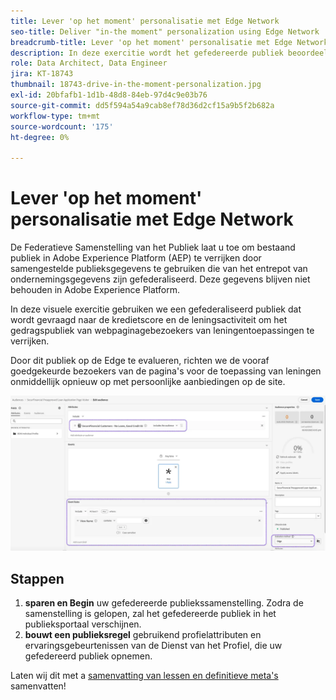 ```yaml
---
title: Lever 'op het moment' personalisatie met Edge Network
seo-title: Deliver "in-the moment" personalization using Edge Network | Engage with Audiences from your Data Warehouse using Federated Audience Composition
breadcrumb-title: Lever 'op het moment' personalisatie met Edge Network
description: In deze exercitie wordt het gefedereerde publiek beoordeeld op de Edge voor onmiddellijke 'in-the-moment' heroriëntering.
role: Data Architect, Data Engineer
jira: KT-18743
thumbnail: 18743-drive-in-the-moment-personalization.jpg
exl-id: 20bfafb1-1d1b-48d8-84eb-97d4c9e03b76
source-git-commit: dd5f594a54a9cab8ef78d36d2cf15a9b5f2b682a
workflow-type: tm+mt
source-wordcount: '175'
ht-degree: 0%

---
```


# Lever &#39;op het moment&#39; personalisatie met Edge Network

De Federatieve Samenstelling van het Publiek laat u toe om bestaand publiek in Adobe Experience Platform (AEP) te verrijken door samengestelde publieksgegevens te gebruiken die van het entrepot van ondernemingsgegevens zijn gefederaliseerd. Deze gegevens blijven niet behouden in Adobe Experience Platform.

In deze visuele exercitie gebruiken we een gefederaliseerd publiek dat wordt gevraagd naar de kredietscore en de leningsactiviteit om het gedragspubliek van webpaginagebezoekers van leningentoepassingen te verrijken.

Door dit publiek op de Edge te evalueren, richten we de vooraf goedgekeurde bezoekers van de pagina&#39;s voor de toepassing van leningen onmiddellijk opnieuw op met persoonlijke aanbiedingen op de site.

![ rand-publiek-verrijkt ](assets/edge-audience-enrich.png)

## Stappen

1. **sparen en Begin** uw gefedereerde publiekssamenstelling. Zodra de samenstelling is gelopen, zal het gefedereerde publiek in het publieksportaal verschijnen.
2. **bouwt een publieksregel** gebruikend profielattributen en ervaringsgebeurtenissen van de Dienst van het Profiel, die uw gefedereerd publiek opnemen.

Laten wij dit met a [ samenvatting van lessen en definitieve meta&#39;s ](conclusion.md) samenvatten!
